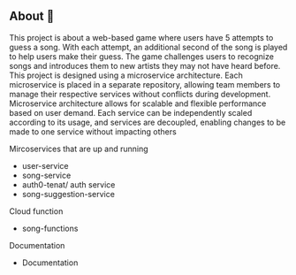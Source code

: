 ## About 👋
This project is about a web-based game where users have 5 attempts to guess a song. With each attempt, an additional second of the song is played to help users make their guess.
The game challenges users to recognize songs and introduces them to new artists they may not have heard before.
This project is designed using a microservice architecture. Each microservice is placed in a separate repository, allowing team members to manage their respective services without conflicts during development.
Microservice architecture allows for scalable and flexible performance based on user demand. Each service can be independently scaled according to its usage, and services are decoupled, enabling changes to be made to one service without impacting others

Mircoservices that are up and running
- user-service
- song-service
- auth0-tenat/ auth service
- song-suggestion-service

Cloud function
- song-functions

Documentation
- Documentation
